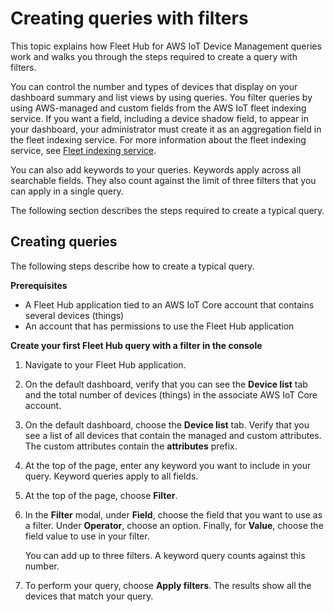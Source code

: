 # Creating queries with filters<a name="aws-iot-monitor-user-queries-creating"></a>

This topic explains how Fleet Hub for AWS IoT Device Management queries work and walks you through the steps required to create a query with filters\.

You can control the number and types of devices that display on your dashboard summary and list views by using queries\. You filter queries by using AWS\-managed and custom fields from the AWS IoT fleet indexing service\. If you want a field, including a device shadow field, to appear in your dashboard, your administrator must create it as an aggregation field in the fleet indexing service\. For more information about the fleet indexing service, see [Fleet indexing service](https://docs.aws.amazon.com/iot/latest/developerguide/iot-indexing.html)\.

You can also add keywords to your queries\. Keywords apply across all searchable fields\. They also count against the limit of three filters that you can apply in a single query\.

The following section describes the steps required to create a typical query\.

## Creating queries<a name="aws-iot-monitor-user-queries-create"></a>

The following steps describe how to create a typical query\.

**Prerequisites**
+ A Fleet Hub application tied to an AWS IoT Core account that contains several devices \(things\)
+ An account that has permissions to use the Fleet Hub application

**Create your first Fleet Hub query with a filter in the console**

1. Navigate to your Fleet Hub application\.

1. On the default dashboard, verify that you can see the **Device list** tab and the total number of devices \(things\) in the associate AWS IoT Core account\.  


1. On the default dashboard, choose the **Device list** tab\. Verify that you see a list of all devices that contain the managed and custom attributes\. The custom attributes contain the **attributes** prefix\.  


1. At the top of the page, enter any keyword you want to include in your query\. Keyword queries apply to all fields\.

1. At the top of the page, choose **Filter**\.

1. In the **Filter** modal, under **Field**, choose the field that you want to use as a filter\. Under **Operator**, choose an option\. Finally, for **Value**, choose the field value to use in your filter\.

   You can add up to three filters\. A keyword query counts against this number\.

1. To perform your query, choose **Apply filters**\. The results show all the devices that match your query\.